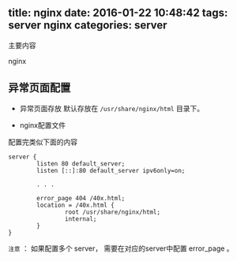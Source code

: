 title: nginx
date: 2016-01-22 10:48:42
tags: server nginx
categories: server
---
主要内容

nginx


## 异常页面配置
* 异常页面存放
默认存放在 `/usr/share/nginx/html` 目录下。

* nginx配置文件

配置完类似下面的内容

```
server {
        listen 80 default_server;
        listen [::]:80 default_server ipv6only=on;

        . . .

        error_page 404 /40x.html;
        location = /40x.html {
                root /usr/share/nginx/html;
                internal;
        }
}
```

`注意` ： 如果配置多个 server， 需要在对应的server中配置 error_page 。